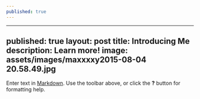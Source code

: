 ```yaml
---
published: true
---
```

---
published: true
layout: post
title: Introducing Me
description: Learn more!
image: assets/images/maxxxxy2015-08-04 20.58.49.jpg
---

Enter text in [Markdown](http://daringfireball.net/projects/markdown/). Use the toolbar above, or click the **?** button for formatting help.
